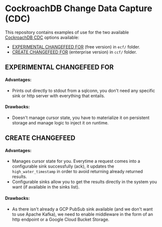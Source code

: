 # CockroachDB Change Data Capture (CDC)

This repository contains examples of use for the two available [CockroachDB CDC](https://www.cockroachlabs.com/docs/stable/change-data-capture.html) options available:

- [EXPERIMENTAL CHANGEFEED FOR](https://www.cockroachlabs.com/docs/stable/changefeed-for.html) (free version) in `ecf/` folder.
- [CREATE CHANGEFEED FOR](https://www.cockroachlabs.com/docs/stable/create-changefeed.html) (enterprise version) in `ccf/` folder.

## EXPERIMENTAL CHANGEFEED FOR

#### Advantages:

- Prints out directly to stdout from a sqlconn, you don't need any specific sink or http server with everything that entails.

#### Drawbacks:

- Doesn't manage cursor state, you have to materialize it on persistent storage and manage logic to inject it on runtime.

## CREATE CHANGEFEED

#### Advantages:

- Manages cursor state for you. Everytime a request comes into a configurable sink successfully (ack), it updates the `high_water_timestamp` in order to avoid returning already returned results.
- Configurable sinks allow you to get the results directly in the system you want (if available in the sinks list).

#### Drawbacks:

- As there isn't already a GCP PubSub sink available (and we don't want to use Apache Kafka), we need to enable middleware in the form of an http endpoint or a Google Cloud Bucket Storage. 